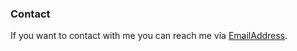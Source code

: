 
### Contact

If you want to contact with me you can reach me via [EmailAddress](malto:info@isa9.xyz).


